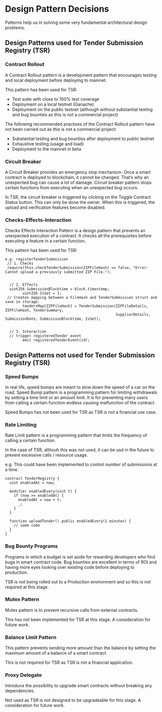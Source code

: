 # Design Pattern Decisions
Patterns help us in solving some very fundamental architectural design problems. 

## Design Patterns used for Tender Submission Registry (TSR)

### Contract Rollout

A Contract Rollout pattern is a development pattern that encourages testing and local deployment before deploying to mainnet.

This pattern has been used for TSR:

- Test suite with close to 100% test coverage
- Deployment on a local testnet (Ganache)
- Deployment on the public testnet (although without substantial testing and bug bounties as this is not a commercial project)


The following recommended practises of the Contract Rollout pattern have not been carried out as this is not a commercial project:
    
- Substantial testing and bug bounties after deployment to public testnet 
- Exhaustive testing (usage and load)
- Deployment to the mainnet in beta

### Circuit Breaker

A Circuit Breaker provides an emergency stop mechanism. Once a smart contract is deployed to blockchain, it cannot be changed. That’s why an unexpected bug can cause a lot of damage. Circuit breaker pattern stops certain functions from executing when an unexpected bug occurs.

In TSR, the circuit breaker is triggered by clicking on the Toggle Contract Status button. This can only be done the owner.
When this is triggered, the upload and verification features become disabled.


### Checks-Effects-Interaction 

Checks Effects Interaction Pattern is a design pattern that prevents an unexpected execution of a contract.
It checks all the prerequisites before executing a feature in a certain function.

This pattern has been used for TSR:

```
e.g. registerTenderSubmission
 // 1. Checks
 require(this.checkTenderSubmission(ZIPFileHash) == false, "Error: Cannot upload a previously submitted ZIP File.");

  
  // 2. Effects
  uint256 SubmissionBlocktime = block.timestamp;
        uint256 IsSet = 1;
 // Creates mapping between a FileHash and TenderSubmission struct and save in storage.
        tendersMap[ZIPFileHash] = TenderSubmission(ZIPFileDetails, ZIPFileHash, TenderSummary,
                                                   SupplierDetails, SubmissionDate, SubmissionBlocktime, IsSet);

  
  // 3. Interaction
  // trigger registeredTender event
        emit registeredTenderEvent(id);
```

## Design Patterns not used for Tender Submission Registry (TSR)

### Speed Bumps

In real life, speed bumps are meant to slow down the speed of a car on the road.
Speed Bump pattern is a programming pattern for limiting withdrawals by setting a time limit or an amount limit. 
It is for preventing many users from calling a certain function endless causing malfunction of the contract.

Speed Bumps has not been used for TSR as TSR is not a financial use case.


### Rate Limiting

Rate Limit pattern is a programming pattern that limits the frequency of calling a certain function. 

In the case of TSR, althouh this was not used, it can be usd in the future to prevent excessive calls / resource usage.

e.g. This could have been implemented to control number of submissions at a time.

```
contract TenderRegistry { 
  uint enabledAt = now; 
  
  modifier enabledEvery(uint t) { 
    if (now >= enabledAt) { 
      enabledAt = now + t; 
      _; 
    } 
  }
  
  function uploadTender() public enabledEvery(1 minutes) { 
    // some code 
  } 
}
```

### Bug Bounty Programs

Programs in which a budget is set aside for rewarding developers who find bugs in smart contract code.
Bug bounties are excellent in terms of ROI and having more eyes looking over existing code before deploying to production.

TSR is not being rolled out to a Production environment and so this is not required at this stage.


### Mutex Pattern

Mutex pattern is to prevent recursive calls from external contracts. 

This has not been implemented for TSR at this stage. A consideration for future work.


### Balance Limit Pattern

This pattern prevents sending more amount than the balance by setting the maximum amount of a balance of a smart contract. 

This is not required for TSR as TSR is not a financial application.


### Proxy Delegate

Introduce the possibility to upgrade smart contracts without breaking any dependencies.

Not used as TSR is not designed to be upgradeable for this stage. A consideration for future work.